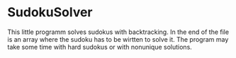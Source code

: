 # SudokuSolver
This little programm solves sudokus with backtracking.
In the end of the file is an array where the sudoku has to be wirtten to solve it.
The program may take some time with hard sudokus or with nonunique solutions.
